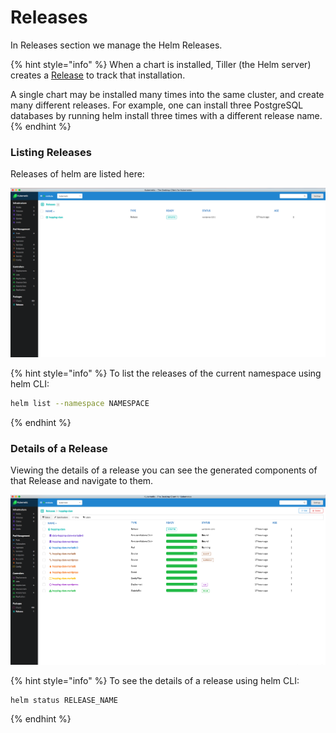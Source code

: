 # Releases

In Releases section we manage the Helm Releases.

{% hint style="info" %}
When a chart is installed, Tiller \(the Helm server\) creates a [Release](https://github.com/kubernetes/helm/blob/master/docs/glossary.md#release) to track that installation.

A single chart may be installed many times into the same cluster, and create many different releases. For example, one can install three PostgreSQL databases by running helm install three times with a different release name.
{% endhint %}

### Listing Releases

Releases of helm are listed here:

![Packages &amp;gt; Releases: Listing a Release of wordpress](../.gitbook/assets/releases.png)

{% hint style="info" %}
To list the releases of the current namespace using helm CLI:

```bash
helm list --namespace NAMESPACE
```
{% endhint %}

### Details of a Release

Viewing the details of a release you can see the generated components of that Release and navigate to them.

![Packages &amp;gt; Release Details: stable/wordpress](../.gitbook/assets/release-details.png)

{% hint style="info" %}
To see the details of a release using helm CLI:

```bash
helm status RELEASE_NAME
```
{% endhint %}



